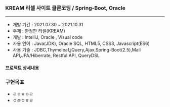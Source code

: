 ### KREAM 리셀 사이트 클론코딩 / Spring-Boot, Oracle
-----------------------------------------------------
 * 개발 기간 : 2021.07.30 ~ 2021.10.31
 * 주제 : 한정판 리셀(KREAM)
 * 개발 : IntelliJ, Oracle , Visual code
 * 사용 언어 : Java(JDK), Oracle SQL, HTML5, CSS3, Javascript(ES6)
 * 사용 기술 : JDBC,Thymeleaf,jQuery,Ajax,Spring-Boot(2.5),Mail API,JPA/Hiberrate, Restful API, QueryDSL

#### 프로젝트 상세내용

### 구현목표
+ ㄹㅇㅎㅇㄹ
+ ㅇㅀㅇㅎㄹ

